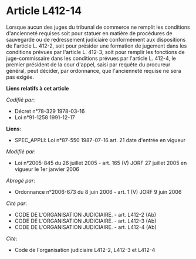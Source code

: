 # Article L412-14

Lorsque aucun des juges du tribunal de commerce ne remplit les conditions d'ancienneté requises soit pour statuer en matière
de procédures de sauvegarde ou de redressement judiciaire conformément aux dispositions de l'article L. 412-2, soit pour
présider une formation de jugement dans les conditions prévues par l'article L. 412-3, soit pour remplir les fonctions de
juge-commissaire dans les conditions prévues par l'article L. 412-4, le premier président de la cour d'appel, saisi par
requête du procureur général, peut décider, par ordonnance, que l'ancienneté requise ne sera pas exigée.

**Liens relatifs à cet article**

_Codifié par_:

  - Décret n°78-329 1978-03-16
  - Loi n°91-1258 1991-12-17

**Liens**:

  - SPEC_APPLI: Loi n°87-550 1987-07-16 art. 21 date d'entrée en vigueur

_Modifié par_:

  - Loi n°2005-845 du 26 juillet 2005 - art. 165 (V) JORF 27 juillet 2005 en vigueur le 1er janvier 2006

_Abrogé par_:

  - Ordonnance n°2006-673 du 8 juin 2006 - art. 1 (V) JORF 9 juin 2006

_Cité par_:

  - CODE DE L'ORGANISATION JUDICIAIRE. - art. L412-2 (Ab)
  - CODE DE L'ORGANISATION JUDICIAIRE. - art. L412-3 (Ab)
  - CODE DE L'ORGANISATION JUDICIAIRE. - art. L412-4 (Ab)

_Cite_:

  - Code de l'organisation judiciaire L412-2, L412-3 et L412-4
